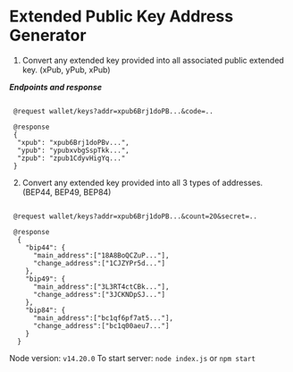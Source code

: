# Extended Public Key Address Generator

1. Convert any extended key provided into all associated public extended key. (xPub, yPub, xPub)

***Endpoints and response***

```

 @request wallet/keys?addr=xpub6Brj1doPB...&code=..

 @response
 {
  "xpub": "xpub6Brj1doPBv...",
  "ypub": "ypubxvbgSspTkk...",
  "zpub": "zpub1CdyvHigYq..."
 }
```
2. Convert any extended key provided into all 3 types of addresses. (BEP44, BEP49, BEP84)
```

 @request wallet/keys?addr=xpub6Brj1doPB...&count=20&secret=..

 @response
  {
    "bip44": {
      "main_address":["18A8BoQCZuP..."],
      "change_address":["1CJZYPr5d..."]
    },
    "bip49": {
      "main_address":["3L3RT4ctCBk..."],
      "change_address":["3JCKNDpSJ..."]
    },
    "bip84": {
      "main_address":["bc1qf6pf7at5..."],
      "change_address":["bc1q00aeu7..."]
    }
  }
```
  
 Node version: `v14.20.0` 
 To start server: `node index.js` or `npm start`


